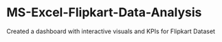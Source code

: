 # MS-Excel-Flipkart-Data-Analysis
Created a dashboard with interactive visuals and KPIs for Flipkart Dataset
